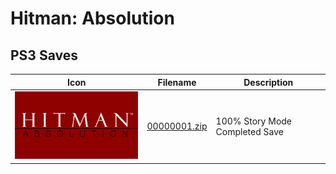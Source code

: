 # Hitman: Absolution

## PS3 Saves

| Icon | Filename | Description |
|------|----------|-------------|
| ![Hitman: Absolution](ICON0.PNG) | [00000001.zip](00000001.zip) | 100% Story Mode Completed Save |
